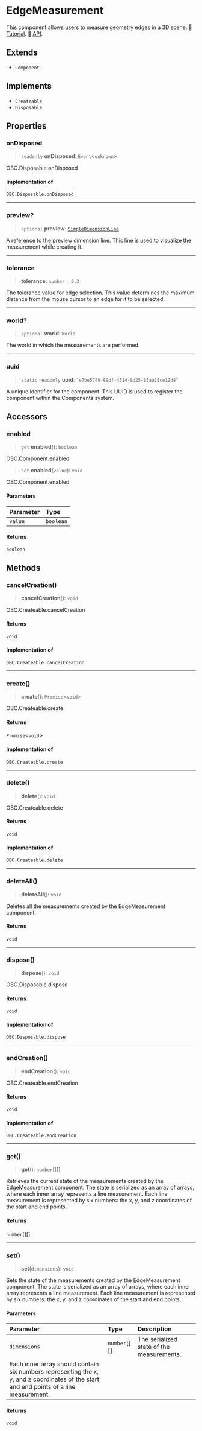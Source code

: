 # EdgeMeasurement

This component allows users to measure geometry edges in a 3D scene. 📕 [Tutorial](https://docs.thatopen.com/Tutorials/Components/Front/EdgeMeasurement). 📘 [API](https://docs.thatopen.com/api/@thatopen/components-front/classes/EdgeMeasurement).

## Extends

- `Component`

## Implements

- `Createable`
- `Disposable`

## Properties

### onDisposed

> `readonly` **onDisposed**: `Event`\<`unknown`\>

OBC.Disposable.onDisposed

#### Implementation of

`OBC.Disposable.onDisposed`

***

### preview?

> `optional` **preview**: [`SimpleDimensionLine`](SimpleDimensionLine.md)

A reference to the preview dimension line.
This line is used to visualize the measurement while creating it.

***

### tolerance

> **tolerance**: `number` = `0.3`

The tolerance value for edge selection.
This value determines the maximum distance from the mouse cursor to an edge for it to be selected.

***

### world?

> `optional` **world**: `World`

The world in which the measurements are performed.

***

### uuid

> `static` `readonly` **uuid**: `"e7be5749-89df-4514-8d25-83aa38ce12d8"`

A unique identifier for the component.
This UUID is used to register the component within the Components system.

## Accessors

### enabled

> `get` **enabled**(): `boolean`

OBC.Component.enabled

> `set` **enabled**(`value`): `void`

OBC.Component.enabled

#### Parameters

| Parameter | Type |
| :------ | :------ |
| `value` | `boolean` |

#### Returns

`boolean`

## Methods

### cancelCreation()

> **cancelCreation**(): `void`

OBC.Createable.cancelCreation

#### Returns

`void`

#### Implementation of

`OBC.Createable.cancelCreation`

***

### create()

> **create**(): `Promise`\<`void`\>

OBC.Createable.create

#### Returns

`Promise`\<`void`\>

#### Implementation of

`OBC.Createable.create`

***

### delete()

> **delete**(): `void`

OBC.Createable.delete

#### Returns

`void`

#### Implementation of

`OBC.Createable.delete`

***

### deleteAll()

> **deleteAll**(): `void`

Deletes all the measurements created by the EdgeMeasurement component.

#### Returns

`void`

***

### dispose()

> **dispose**(): `void`

OBC.Disposable.dispose

#### Returns

`void`

#### Implementation of

`OBC.Disposable.dispose`

***

### endCreation()

> **endCreation**(): `void`

OBC.Createable.endCreation

#### Returns

`void`

#### Implementation of

`OBC.Createable.endCreation`

***

### get()

> **get**(): `number`[][]

Retrieves the current state of the measurements created by the EdgeMeasurement component.
The state is serialized as an array of arrays, where each inner array represents a line measurement.
Each line measurement is represented by six numbers: the x, y, and z coordinates of the start and end points.

#### Returns

`number`[][]

***

### set()

> **set**(`dimensions`): `void`

Sets the state of the measurements created by the EdgeMeasurement component.
The state is serialized as an array of arrays, where each inner array represents a line measurement.
Each line measurement is represented by six numbers: the x, y, and z coordinates of the start and end points.

#### Parameters

| Parameter | Type | Description |
| :------ | :------ | :------ |
| `dimensions` | `number`[][] | The serialized state of the measurements. Each inner array should contain six numbers representing the x, y, and z coordinates of the start and end points of a line measurement. |

#### Returns

`void`
